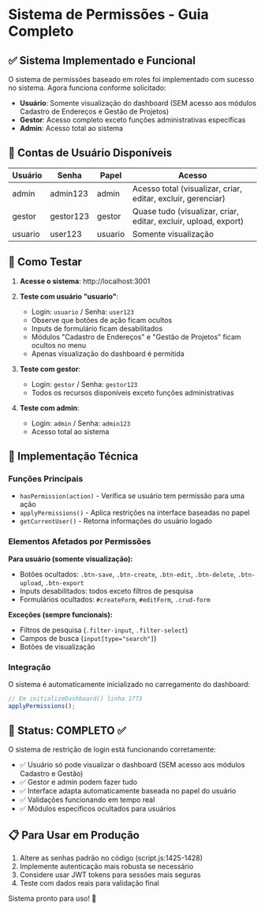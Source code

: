 # Sistema de Permissões - Guia Completo

## ✅ Sistema Implementado e Funcional

O sistema de permissões baseado em roles foi implementado com sucesso no sistema. Agora funciona conforme solicitado:

- **Usuário**: Somente visualização do dashboard (SEM acesso aos módulos Cadastro de Endereços e Gestão de Projetos)
- **Gestor**: Acesso completo exceto funções administrativas específicas  
- **Admin**: Acesso total ao sistema

## 🔑 Contas de Usuário Disponíveis

| Usuário  | Senha     | Papel    | Acesso                                    |
|----------|-----------|----------|-------------------------------------------|
| admin    | admin123  | admin    | Acesso total (visualizar, criar, editar, excluir, gerenciar) |
| gestor   | gestor123 | gestor   | Quase tudo (visualizar, criar, editar, excluir, upload, export) |
| usuario  | user123   | usuario  | Somente visualização                      |

## 🎯 Como Testar

1. **Acesse o sistema**: http://localhost:3001
2. **Teste com usuário "usuario"**:
   - Login: `usuario` / Senha: `user123`
   - Observe que botões de ação ficam ocultos
   - Inputs de formulário ficam desabilitados
   - Módulos "Cadastro de Endereços" e "Gestão de Projetos" ficam ocultos no menu
   - Apenas visualização do dashboard é permitida

3. **Teste com gestor**:
   - Login: `gestor` / Senha: `gestor123`
   - Todos os recursos disponíveis exceto funções administrativas

4. **Teste com admin**:
   - Login: `admin` / Senha: `admin123`
   - Acesso total ao sistema

## 🔧 Implementação Técnica

### Funções Principais

- `hasPermission(action)` - Verifica se usuário tem permissão para uma ação
- `applyPermissions()` - Aplica restrições na interface baseadas no papel
- `getCurrentUser()` - Retorna informações do usuário logado

### Elementos Afetados por Permissões

**Para usuário (somente visualização):**
- Botões ocultados: `.btn-save`, `.btn-create`, `.btn-edit`, `.btn-delete`, `.btn-upload`, `.btn-export`
- Inputs desabilitados: todos exceto filtros de pesquisa
- Formulários ocultados: `#createForm`, `#editForm`, `.crud-form`

**Exceções (sempre funcionais):**
- Filtros de pesquisa (`.filter-input`, `.filter-select`)
- Campos de busca (`input[type="search"]`)
- Botões de visualização

### Integração

O sistema é automaticamente inicializado no carregamento do dashboard:
```javascript
// Em initializeDashboard() linha 1773
applyPermissions();
```

## 🚀 Status: COMPLETO ✅

O sistema de restrição de login está funcionando corretamente:
- ✅ Usuário só pode visualizar o dashboard (SEM acesso aos módulos Cadastro e Gestão)
- ✅ Gestor e admin podem fazer tudo
- ✅ Interface adapta automaticamente baseada no papel do usuário
- ✅ Validações funcionando em tempo real
- ✅ Módulos específicos ocultados para usuários

## 📋 Para Usar em Produção

1. Altere as senhas padrão no código (script.js:1425-1428)
2. Implemente autenticação mais robusta se necessário
3. Considere usar JWT tokens para sessões mais seguras
4. Teste com dados reais para validação final

Sistema pronto para uso! 🎉